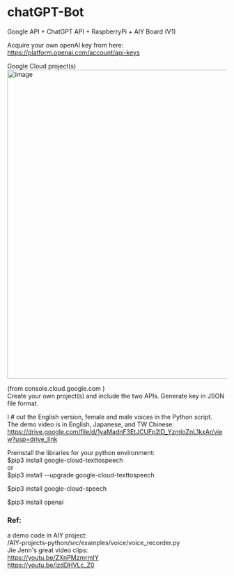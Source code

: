 # chatGPT-Bot
Google API + ChatGPT API + RaspberryPi + AIY Board (V1)    

Acquire your own openAI key from here:    
https://platform.openai.com/account/api-keys

Google Cloud project(s)  
<img width="707" alt="image" src="https://github.com/Trina0224/chatGPT-Bot/assets/5771864/a346fa47-ed5e-4717-ae5b-9dae86eb4404">

(from console.cloud.google.com )  
Create your own project(s) and include the two APIs. Generate key in JSON file format.  

I # out the English version, female and male voices in the Python script.  
The demo video is in English, Japanese, and TW Chinese:  
https://drive.google.com/file/d/1yaMadnF3EtJCUFp2lD_YzmloZnL1kxAr/view?usp=drive_link  

Preinstall the libraries for your python environment:  
$pip3 install google-cloud-texttospeech  
or  
$pip3 install --upgrade google-cloud-texttospeech  

$pip3 install google-cloud-speech  

$pip3 install openai  




### Ref:  

a demo code in AIY project:  
/AIY-projects-python/src/examples/voice/voice_recorder.py  
Jie Jenn's great video clips:  
https://youtu.be/ZXnPMzmrmIY  
https://youtu.be/izdDHVLc_Z0  

